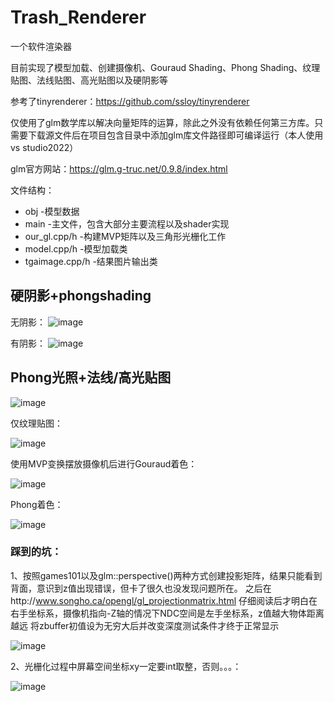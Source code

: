 # Trash_Renderer
一个软件渲染器

目前实现了模型加载、创建摄像机、Gouraud Shading、Phong Shading、纹理贴图、法线贴图、高光贴图以及硬阴影等

参考了tinyrenderer：https://github.com/ssloy/tinyrenderer

仅使用了glm数学库以解决向量矩阵的运算，除此之外没有依赖任何第三方库。只需要下载源文件后在项目包含目录中添加glm库文件路径即可编译运行（本人使用vs studio2022）

glm官方网站：https://glm.g-truc.net/0.9.8/index.html

文件结构：
- obj             -模型数据
- main      -主文件，包含大部分主要流程以及shader实现
- our_gl.cpp/h    -构建MVP矩阵以及三角形光栅化工作
- model.cpp/h     -模型加载类
- tgaimage.cpp/h  -结果图片输出类

## 硬阴影+phongshading
无阴影：
![image](https://user-images.githubusercontent.com/65759488/190422972-acbf79d0-aa54-4a48-a36d-2692a8a11f89.png)

有阴影：
![image](https://user-images.githubusercontent.com/65759488/190423037-4e5c4963-a7d3-4235-9330-87207ea636fe.png)

## Phong光照+法线/高光贴图

![image](https://user-images.githubusercontent.com/65759488/189350043-f7c204ba-2768-42e0-babd-fc855061a5d5.png)


仅纹理贴图：

![image](https://user-images.githubusercontent.com/65759488/189099485-6c8a67e3-4040-4d23-bb17-9f9d1f16ea46.png)


使用MVP变换摆放摄像机后进行Gouraud着色：

![image](https://user-images.githubusercontent.com/65759488/188633797-dcda9c3d-f4b4-4908-b927-2f5db9f0b7af.png)

Phong着色：

![image](https://user-images.githubusercontent.com/65759488/188878982-3dddc853-e962-46bb-bc31-f3b693cf3c87.png)



### 踩到的坑：
1、按照games101以及glm::perspective()两种方式创建投影矩阵，结果只能看到背面，意识到z值出现错误，但卡了很久也没发现问题所在。
之后在http://www.songho.ca/opengl/gl_projectionmatrix.html
仔细阅读后才明白在右手坐标系，摄像机指向-Z轴的情况下NDC空间是左手坐标系，z值越大物体距离越远
将zbuffer初值设为无穷大后并改变深度测试条件才终于正常显示

![image](https://user-images.githubusercontent.com/65759488/188634667-17b7e3bb-86a3-4a29-b155-5ec3efa442d1.png)

2、光栅化过程中屏幕空间坐标xy一定要int取整，否则。。。：

![image](https://user-images.githubusercontent.com/65759488/188634816-0c3cb3fa-9068-4759-a22f-42816cdb932b.png)
